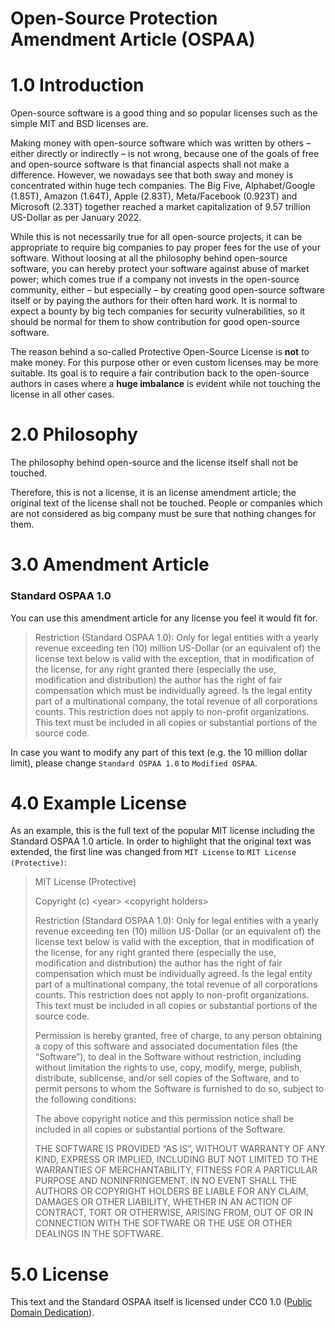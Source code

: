# Open-Source Protection Amendment Article (OSPAA)

# 1.0 Introduction

Open-source software is a good thing and so popular licenses such as the simple MIT and BSD licenses are.

Making money with open-source software which was written by others – either directly or indirectly – is not wrong, because one of the goals of free and open-source software is that financial aspects shall not make a difference. However, we nowadays see that both sway and money is concentrated within huge tech companies. The Big Five, Alphabet/Google (1.85T), Amazon (1.64T), Apple (2.83T), Meta/Facebook (0.923T) and Microsoft (2.33T) together reached a market capitalization of 9.57 trillion US-Dollar as per January 2022.

While this is not necessarily true for all open-source projects, it can be appropriate to require big companies to pay proper fees for the use of your software. Without loosing at all the philosophy behind open-source software, you can hereby protect your software against abuse of market power; which comes true if a company not invests in the open-source community, either – but especially – by creating good open-source software itself or by paying the authors for their often hard work. It is normal to expect a bounty by big tech companies for security vulnerabilities, so it should be normal for them to show contribution for good open-source software.

The reason behind a so-called Protective Open-Source License is **not** to make money. For this purpose other or even custom licenses may be more suitable. Its goal is to require a fair contribution back to the open-source authors in cases where a **huge imbalance** is evident while not touching the license in all other cases.

# 2.0 Philosophy

The philosophy behind open-source and the license itself shall not be touched.

Therefore, this is not a license, it is an license amendment article; the original text of the license shall not be touched. People or companies which are not considered as big company must be sure that nothing changes for them.

# 3.0 Amendment Article
### Standard OSPAA 1.0

You can use this amendment article for any license you feel it would fit for.

> Restriction (Standard OSPAA 1.0): Only for legal entities with a yearly revenue exceeding ten (10) million US-Dollar (or an equivalent of) the license text below is valid with the exception, that in modification of the license, for any right granted there (especially the use, modification and distribution) the author has the right of fair compensation which must be individually agreed. Is the legal entity part of a multinational company, the total revenue of all corporations counts. This restriction does not apply to non-profit organizations. This text must be included in all copies or substantial portions of the source code.

In case you want to modify any part of this text (e.g. the 10 million dollar limit), please change `Standard OSPAA 1.0` to `Modified OSPAA`.

# 4.0 Example License

As an example, this is the full text of the popular MIT license including the Standard OSPAA 1.0 article. In order to highlight that the original text was extended, the first line was changed from `MIT License` to `MIT License (Protective)`:

> MIT License (Protective)
>
> Copyright (c) \<year\> \<copyright holders\>
>
> Restriction (Standard OSPAA 1.0): Only for legal entities with a yearly revenue exceeding ten (10) million US-Dollar (or an equivalent of) the license text below is valid with the exception, that in modification of the license, for any right granted there (especially the use, modification and distribution) the author has the right of fair compensation which must be individually agreed. Is the legal entity part of a multinational company, the total revenue of all corporations counts. This restriction does not apply to non-profit organizations. This text must be included in all copies or substantial portions of the source code.
>
> Permission is hereby granted, free of charge, to any person obtaining a copy of this software and associated documentation files (the “Software”), to deal in the Software without restriction, including without limitation the rights to use, copy, modify, merge, publish, distribute, sublicense, and/or sell copies of the Software, and to permit persons to whom the Software is furnished to do so, subject to the following conditions:
>
> The above copyright notice and this permission notice shall be included in all copies or substantial portions of the Software.
>
> THE SOFTWARE IS PROVIDED “AS IS”, WITHOUT WARRANTY OF ANY KIND, EXPRESS OR IMPLIED, INCLUDING BUT NOT LIMITED TO THE WARRANTIES OF MERCHANTABILITY, FITNESS FOR A PARTICULAR PURPOSE AND NONINFRINGEMENT. IN NO EVENT SHALL THE AUTHORS OR COPYRIGHT HOLDERS BE LIABLE FOR ANY CLAIM, DAMAGES OR OTHER LIABILITY, WHETHER IN AN ACTION OF CONTRACT, TORT OR OTHERWISE, ARISING FROM, OUT OF OR IN CONNECTION WITH THE SOFTWARE OR THE USE OR OTHER DEALINGS IN THE SOFTWARE.

# 5.0 License

This text and the Standard OSPAA itself is licensed under CC0 1.0 ([Public Domain Dedication](https://creativecommons.org/publicdomain/zero/1.0/deed.en)).
